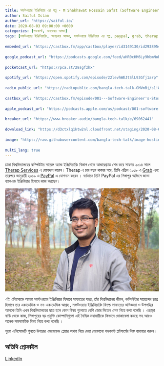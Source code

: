 ```yaml
---
title: সফটওয়্যার ইঞ্জিনিয়ার এর গল্প - M Shakhawat Hossain Safat (Software Engineer, PayPal)
author: Saiful Islam
author_url: 'https://saiful.io/'
date: 2020-08-03 09:00:00 +0600
categories: [পডকাস্ট, অনাড়ম্বর আড্ডা]
tags: [সফটওয়্যার ইঞ্জিনিয়ারিং, অনাড়ম্বর আড্ডা, সফটওয়্যার ইঞ্জিনিয়ার এর গল্প, paypal, grab, therap, safat]

embeded_url: "https://castbox.fm/app/castbox/player/id3149130/id293895491?v=8.22.11&autoplay=0&hide_list=1"

google_podcast_url: "https://podcasts.google.com/feed/aHR0cHM6Ly9hbmNob3IuZm0vcy8yY2FkMzY5MC9wb2RjYXN0L3Jzcw/episode/NzBmYWU4ZTYtM2RiYy00NzljLWE2N2UtNTRlOTk1MDljOTRl?sa=X&ved=0CAkQ38oDahcKEwiI0dyskYPrAhUAAAAAHQAAAAAQCQ"

pocketcast_url: "https://pca.st/28sgfzhx"

spotify_url: "https://open.spotify.com/episode/22levhWEJtSlL93Gfj1arp"

radio_public_url: "https://radiopublic.com/bangla-tech-talk-GMVmBj/s1!8c7a7"

castbox_url: "https://castbox.fm/episode/001---Software-Engineer's-Story---M-Shakhawat-Hossain-Safat-(Software-Engineer%2C-PayPal)-id3149130-id293895491"

apple_podcast_url: "https://podcasts.apple.com/us/podcast/001-software-engineers-story-m-shakhawat-hossain-safat/id1524690178?i=1000486919198&mt=2&app=podcast"

breaker_url: "https://www.breaker.audio/bangla-tech-talk/e/69062441"

download_link: "https://d3ctxlq1ktw2nl.cloudfront.net/staging/2020-08-03/e4adb6ff9e442abc0d5b468378b33f94.m4a"

image: "https://raw.githubusercontent.com/bangla-tech-talk/image-hosting/master/safat2.jpg"

multi_lang: true
---
```


ঢাকা বিশ্ববিদ্যালয়ের কম্পিউটার সায়েন্স অ্যান্ড ইঞ্জিনিয়ারিং বিভাগ থেকে আন্ডারগ্র্যাড শেষ করে সাফাত ২০১৪ সালে [Therap Services](https://www.therapservices.net/) এ যোগদান করেন। Therap এ  চার বছর থাকার পরে, তিনি এপ্রিল ২০১৮  এ [Grab](https://www.grab.com/)  এবং তারপরে জানুয়ারী ২০১৯ এ [PayPal](https://www.paypal.com/) এ যোগদান করেন । বর্তমানে তিনি PayPal এর   সিঙ্গাপুর অফিসে জাভা ব্যাকএন্ড ইঞ্জিনিয়ার হিসাবে কাজ করছেন। 

![M Shakhawat Hossain Safat](https://raw.githubusercontent.com/bangla-tech-talk/image-hosting/master/safat2.jpg)

এই এপিসোডে আমরা সফটওয়্যার ইঞ্জিনিয়ার হিসাবে সাফাতের যাত্রা, তাঁর বিশ্ববিদ্যালয় জীবন, কম্পিউটার সায়েন্সের ছাত্র হিসাবে তার একাডেমিক ও নন-একাডেমিক আগ্রহ , সফটওয়্যার ইঞ্জিনিয়ারিং ফিল্ডে সাফাতের অভিজ্ঞতা ও উপলব্ধির আলকে তিনি এখন বিশ্ববিদ্যালয়ের ছাত্র হলে কোন বিষয় গুলোতে বেশি জোর দিতেন এসব নিয়ে কথা বলেছি । 
এছাড়া বাড়ি থেকে কাজ,  সিঙ্গাপুরের বড় প্রযুক্তি কোম্পানিগুলো এই বৈশ্বিক মহামারীকে কিভাবে মোকাবেলা করছে সহ আরও অনেক সমসাময়িক বিষয় নিয়ে কথা বলেছি । 

পুরো এপিসোডটি শুনতে উপরের এমবেডেড প্লেয়ার অথবা নিচে দেয়া যেকোনো পডকাস্ট প্লাটফর্মের লিঙ্ক ব্যবাহার করুন।  

## অতিথি প্রোফাইল
[LinkedIn](https://www.linkedin.com/in/mshakhawat/)